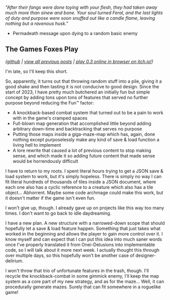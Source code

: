 *"After their fangs were done toying with your flesh, they had taken away much more than sinew and bone. Your soul turned Feral, and the last lights of duty and purpose were soon snuffed out like a candle flame, leaving nothing but a ravenous husk."*

- Permadeath message upon dying to a random basic enemy

## The Games Foxes Play
*([github](https://github.com/Oneirical/The-Games-Foxes-Play) | [view all previous posts](https://github.com/Oneirical/The-Games-Foxes-Play/tree/main/design/Development%20Logs) | [play 0.3 online in browser on itch.io!](https://oneirical.itch.io/tgfp))*

I'm late, so I'll keep this short.

So, apparently, it turns out that throwing random stuff into a pile, giving it a good shake and then tasting it is not conducive to good design. Since the start of 2023, I have pretty much butchered an initially fun but simple concept by adding tons upon tons of features that served no further purpose beyond reducing the Fun™ factor:

* A knockback-based combat system that turned out to be a pain to work with in the game's cramped spaces
* Full-blown map generation that accomplished little beyond adding arbitrary down-time and backtracking that serves no purpose
* Putting those maps inside a giga-maze-map which has, again, done nothing except purposelessly make any kind of save & load function a living hell to implement
* A lore rewrite that caused a lot of previous content to stop making sense, and which made it so adding future content that made sense would be horrendously difficult

I have to return to my roots. I spent literal hours trying to get a JSON save & load system to work, but it's simply hopeless. There is simply no way I can fit literal hundreds of thousands of tiles inside a JSON document, where each one also has a cyclic reference to a creature which also has a tile object... Abhorrent. Maybe some code archmage could make this work, but it doesn't matter if the game isn't even fun.

I won't give up, though. I already gave up on projects like this way too many times. I don't want to go back to idle daydreaming.

I have a new plan. A new structure with a narrowed-down scope that should hopefully let a save & load feature happen. Something that just takes what worked in the beginning and allows the player to gain more control over it. I know myself and can expect that I can put this idea into much saner words once I've properly translated it from Onei-Delusions into implementable code, so I will talk about it more next week. I actually thought this through over multiple days, so this hopefully won't be another case of designer-delirium.

I won't throw that trio of unfortunate features in the trash, though. I'll recycle the knockback-combat in some gimmick enemy, I'll keep the map system as a core part of my new strategy, and as for the maze... Well, it can procedurally generate mazes. Surely that can fit somewhere in a roguelike game!